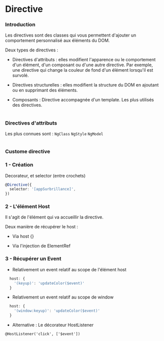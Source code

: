 # Directive

### Introduction

Les directives sont des classes qui vous permettent d'ajouter un comportement personnalisé aux éléments du DOM.

Deux types de directives :

- Directives d'attributs : elles modifient l'apparence ou le comportement d'un élément, d'un composant ou d'une autre directive. Par exemple, une directive qui change la couleur de fond d'un élément lorsqu'il est survolé.

- Directives structurelles : elles modifient la structure du DOM en ajoutant ou en supprimant des éléments.

- Composants : Directive accompagnée d'un template. Les plus utilisés des directives.

#
### Directives d'attributs

Les plus connues sont : `NgClass` `NgStyle` `NgModel`

#
### Custome directive

### 1 - Création

Decorateur, et selector (entre crochets)
```typescript
@Directive({
  selector: '[appSurbrillance]',
})

```

### 2 - L'élément Host

Il s'agit de l'élément qui va accueillir la directive.

Deux manière de récupérer le host :

- Via host {}

- Via l'injection de ElementRef

### 3 - Récupérer un Event

- Relativement un event relatif au scope de l'élément host
```typescript
  host: {
    '(keyup)': 'updateColor($event)'
  }
```


- Relativement un event relatif au scope de window
```typescript
  host: {
    '(window:keyup)': 'updateColor($event)'
  }
```

- Alternative : Le décorateur HostListener

```
@HostListener('click', ['$event'])
```
